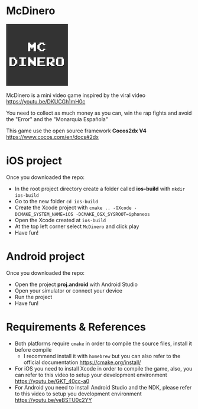 # McDinero

![McDinero icon](https://github.com/smile0210/mcdinero/blob/master/proj.ios_mac/ios/Images.xcassets/AppIcon.appiconset/Icon-App-83.5x83.5%402x.png)

McDinero is a mini video game inspired by the viral video https://youtu.be/DKUCGh1mH0c

You need to collect as much money as you can, win the rap fights and avoid the "Error" and the "Monarquía Española"

This game use the open source framework **Cocos2dx V4** https://www.cocos.com/en/docs#2dx

# iOS project

Once you downloaded the repo:
- In the root project directory create a folder called **ios-build** with `mkdir ios-build`
- Go to the new folder `cd ios-build`
- Create the Xcode project with `cmake .. -GXcode -DCMAKE_SYSTEM_NAME=iOS -DCMAKE_OSX_SYSROOT=iphoneos`
- Open the Xcode created at `ios-build`
- At the top left corner select `McDinero` and click play
- Have fun!

# Android project
Once you downloaded the repo:
- Open the project **proj.android** with Android Studio
- Open your simulator or connect your device
- Run the project
- Have fun!

# Requirements & References
- Both platforms require `cmake` in order to compile the source files, install it before compile
  - I recommend install it with `homebrew` but you can also refer to the official documentation https://cmake.org/install/
- For iOS you need to install Xcode in order to compile the game, also, you can refer to this video to setup your development environment https://youtu.be/GKT_40cc-a0
- For Android you need to install Android Studio and the NDK, please refer to this video to setup you development environment https://youtu.be/veBSTU0c2YY

